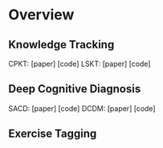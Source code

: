 # Overview



## Knowledge Tracking

CPKT:                              [paper] [code]
LSKT:                              [paper] [code]



## Deep Cognitive Diagnosis

SACD:                              [paper] [code]
DCDM:                              [paper] [code]




## Exercise Tagging
